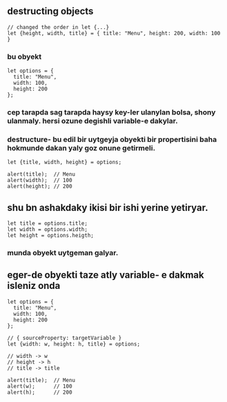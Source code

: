 ## destructing objects
```
// changed the order in let {...}
let {height, width, title} = { title: "Menu", height: 200, width: 100 }

```
### bu obyekt
```
let options = {
  title: "Menu",
  width: 100,
  height: 200
};

```

### cep tarapda sag tarapda haysy key-ler ulanylan bolsa, shony ulanmaly. hersi ozune degishli variable-e dakylar. 
### destructure- bu edil bir uytgeyja obyekti bir propertisini baha hokmunde dakan yaly goz onune getirmeli.
```
let {title, width, height} = options;

alert(title);  // Menu
alert(width);  // 100
alert(height); // 200

```
## shu bn ashakdaky ikisi bir ishi yerine yetiryar.

```
let title = options.title;
let width = options.width;
let height = options.heigth;

```
### munda obyekt uytgeman galyar.
## eger-de obyekti taze atly variable- e dakmak isleniz onda 
```
let options = {
  title: "Menu",
  width: 100,
  height: 200
};

// { sourceProperty: targetVariable }
let {width: w, height: h, title} = options;

// width -> w
// height -> h
// title -> title

alert(title);  // Menu
alert(w);      // 100
alert(h);      // 200

```

